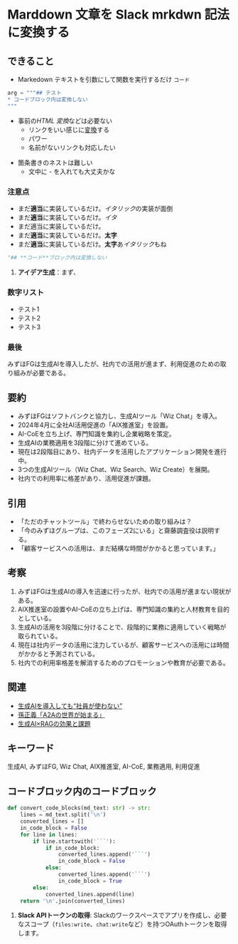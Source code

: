 # Marddown 文章を Slack mrkdwn 記法に変換する

## できること

-   Markedown テキストを引数にして関数を実行するだけ
`コード`

```python
arg = """## テスト
* コードブロック内は変換しない
"""
```

-   事前の*HTML 変換*などは必要ない
    *   リンクをいい感じに[変換](https://example.com)する
    *   パワー
    *   名前がないリンク[](https://example.com)も対応したい
*   箇条書きのネストは難しい
    -   文中に - を入れても大丈夫かな

### 注意点

-   まだ**適当**に実装しているだけ。*イタリック*の実装が面倒
-   まだ**適当**に実装しているだけ。_イタ_
-   まだ適当に実装しているだけ。
-   まだ**適当**に実装しているだけ。**太字**
-   まだ**適当**に実装しているだけ。**太字**あ*イタリック*もね

```python
"## **コード**ブロック内は変換しない
```

1. **アイデア生成**：まず、

### 数字リスト

+ テスト1
+ テスト2
+ テスト3

### 最後

みずほFGは生成AIを導入したが、社内での活用が進まず、利用促進のための取り組みが必要である。

## 要約
- みずほFGはソフトバンクと協力し、生成AIツール「Wiz Chat」を導入。
- 2024年4月に全社AI活用促進の「AIX推進室」を設置。
- AI-CoEを立ち上げ、専門知識を集約し企業戦略を策定。
- 生成AIの業務適用を3段階に分けて進めている。
- 現在は2段階目にあり、社内データを活用したアプリケーション開発を進行中。
- 3つの生成AIツール（Wiz Chat、Wiz Search、Wiz Create）を展開。
- 社内での利用率に格差があり、活用促進が課題。

## 引用
- 「ただのチャットツール」で終わらせないための取り組みは？
- 「今のみずほグループは、このフェーズ2にいる」と齋藤調査役は説明する。
- 「顧客サービスへの活用は、まだ結構な時間がかかると思っています。」

## 考察
1. みずほFGは生成AIの導入を迅速に行ったが、社内での活用が進まない現状がある。
2. AIX推進室の設置やAI-CoEの立ち上げは、専門知識の集約と人材教育を目的としている。
3. 生成AIの活用を3段階に分けることで、段階的に業務に適用していく戦略が取られている。
4. 現在は社内データの活用に注力しているが、顧客サービスへの活用には時間がかかると予測されている。
5. 社内での利用率格差を解消するためのプロモーションや教育が必要である。

## 関連
- [生成AIを導入しても“社員が使わない”](https://example.com)
- [孫正義「A2Aの世界が始まる」](https://example.com)
- [生成AI×RAGの効果と課題](https://example.com)

## キーワード
生成AI, みずほFG, Wiz Chat, AIX推進室, AI-CoE, 業務適用, 利用促進

## コードブロック内のコードブロック


```python
def convert_code_blocks(md_text: str) -> str:
    lines = md_text.split('\n')
    converted_lines = []
    in_code_block = False
    for line in lines:
        if line.startswith('```'):
            if in_code_block:
                converted_lines.append('```')
                in_code_block = False
            else:
                converted_lines.append('```')
                in_code_block = True
        else:
            converted_lines.append(line)
    return '\n'.join(converted_lines)
```

1. **Slack APIトークンの取得**: Slackのワークスペースでアプリを作成し、必要なスコープ（`files:write`、`chat:write`など）を持つOAuthトークンを取得します。